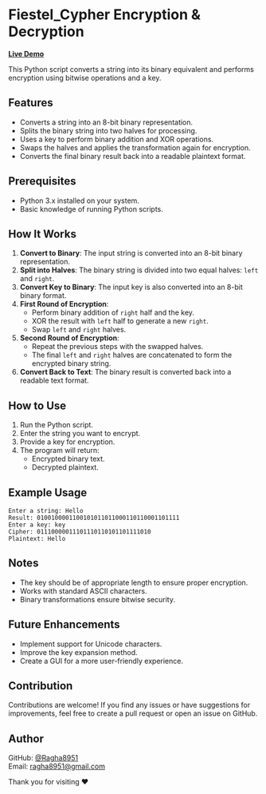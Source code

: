 # Fiestel_Cypher Encryption & Decryption

[**Live Demo**](https://colab.research.google.com/drive/1ZY9uMrAma54j3qTggcRKD0iICZjRhZmU?usp=sharing)

This Python script converts a string into its binary equivalent and performs encryption using bitwise operations and a key.

## Features

- Converts a string into an 8-bit binary representation.
- Splits the binary string into two halves for processing.
- Uses a key to perform binary addition and XOR operations.
- Swaps the halves and applies the transformation again for encryption.
- Converts the final binary result back into a readable plaintext format.

## Prerequisites

- Python 3.x installed on your system.
- Basic knowledge of running Python scripts.

## How It Works

1. **Convert to Binary**: The input string is converted into an 8-bit binary representation.
2. **Split into Halves**: The binary string is divided into two equal halves: `left` and `right`.
3. **Convert Key to Binary**: The input key is also converted into an 8-bit binary format.
4. **First Round of Encryption**:
   - Perform binary addition of `right` half and the key.
   - XOR the result with `left` half to generate a new `right`.
   - Swap `left` and `right` halves.
5. **Second Round of Encryption**:
   - Repeat the previous steps with the swapped halves.
   - The final `left` and `right` halves are concatenated to form the encrypted binary string.
6. **Convert Back to Text**: The binary result is converted back into a readable text format.

## How to Use

1. Run the Python script.
2. Enter the string you want to encrypt.
3. Provide a key for encryption.
4. The program will return:
   - Encrypted binary text.
   - Decrypted plaintext.

## Example Usage

```
Enter a string: Hello
Result: 0100100001100101011011000110110001101111
Enter a key: key
Cipher: 01110000011101110110101101111010
Plaintext: Hello
```

## Notes

- The key should be of appropriate length to ensure proper encryption.
- Works with standard ASCII characters.
- Binary transformations ensure bitwise security.

## Future Enhancements

- Implement support for Unicode characters.
- Improve the key expansion method.
- Create a GUI for a more user-friendly experience.

## Contribution

Contributions are welcome! If you find any issues or have suggestions for improvements, feel free to create a pull request or open an issue on GitHub.

## Author

GitHub: [@Ragha8951](https://github.com/Ragha8951)  
Email: [ragha8951@gmail.com](mailto:ragha8951@gmail.com)

Thank you for visiting ❤️

